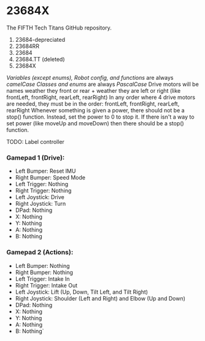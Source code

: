 # 23684X

The FIFTH Tech Titans GitHub repository. 
1. 23684-depreciated
2. 23684RR
3. 23684
4. 23684.TT (deleted)
5. 23684X

*Variables (except enums), Robot config, and functions* are always *camelCase*
*Classes and enums* are always *PascalCase*
Drive motors will be names weather they front or rear + weather they are left or right (like
frontLeft, frontRight, rearLeft, rearRight)
In any order where 4 drive motors are needed, they must be in the order: frontLeft, frontRight,
rearLeft, rearRight
Whenever something is given a power, there should not be a stop() function. Instead, set the power
to 0 to stop it.
If there isn't a way to set power (like moveUp and moveDown) then there should be a stop() function.

TODO: Label controller

### Gamepad 1 (Drive):

- Left Bumper: Reset IMU
- Right Bumper: Speed Mode
- Left Trigger: Nothing
- Right Trigger: Nothing
- Left Joystick: Drive
- Right Joystick: Turn
- DPad: Nothing
- X: Nothing
- Y: Nothing
- A: Nothing
- B: Nothing

### Gamepad 2 (Actions):

- Left Bumper: Nothing
- Right Bumper: Nothing
- Left Trigger: Intake In
- Right Trigger: Intake Out
- Left Joystick: Lift (Up, Down, Tilt Left, and Tilt Right)
- Right Joystick: Shoulder (Left and Right) and Elbow (Up and Down)
- DPad: Nothing
- X: Nothing
- Y: Nothing
- A: Nothing
- B: Nothing`
